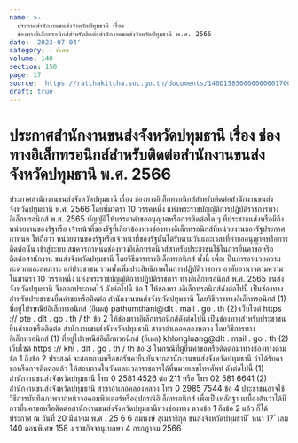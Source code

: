```yaml
---
name: >-
  ประกาศสำนักงานขนส่งจังหวัดปทุมธานี เรื่อง
  ช่องทางอิเล็กทรอนิกส์สำหรับติดต่อสำนักงานขนส่งจังหวัดปทุมธานี พ.ศ. 2566
date: '2023-07-04'
category: ง พิเศษ
volume: 140
section: 158
page: 17
source: 'https://ratchakitcha.soc.go.th/documents/140D158S0000000001700.pdf'
draft: true
---
```


# ประกาศสำนักงานขนส่งจังหวัดปทุมธานี เรื่อง ช่องทางอิเล็กทรอนิกส์สำหรับติดต่อสำนักงานขนส่งจังหวัดปทุมธานี พ.ศ. 2566

ประกาศสำนักงานขนส่งจังหวัดปทุมธานี เรื่อง ช่องทางอิเล็กทรอนิกส์สำหรับติดต่อสำนักงานขนส่งจังหวัดปทุมธานี พ.ศ. 2566 โดยที่มาตรา 10 วรรคหนึ่ง แห่งพระราชบัญญัติการปฏิบัติราชการทางอิเล็กทรอนิกส์ พ.ศ. 2565 บัญญัติให้บรรดาคำขออนุญาตหรือการติดต่อใด ๆ ที่ประชาชนส่งหรือมีถึงหน่วยงานของรัฐหรือ เจ้าหน้าที่ของรัฐที่เกี่ยวข้องทางช่องทางอิเล็กทรอนิกส์ที่หน่วยงานของรัฐประกาศกาหนด ให้ถือว่า หน่วยงานของรัฐหรือเจ้าหน้าที่ของรัฐนั้นได้รับตามวันและเวลาที่คำขออนุญาตหรือการติดต่อนั้น เข้าสู่ระบบ สมควรกาหนดช่องทางอิเล็กทรอนิกส์สาหรับประชาชนใช้ในการยื่นคาขอหรือติดต่อสานักงาน ขนส่งจังหวัดปทุมธานี โดยวิธีการทางอิเล็กทรอนิกส์ ทั้งนี้ เพื่อเ ป็นการอานวยความสะดวกและลดภาระ แก่ประชาชน รวมทั้งเพิ่มประสิทธิภาพในการปฏิบัติราชการ อาศัยอานาจตามความในมาตรา 10 วรรคหนึ่ง แห่งพระราชบัญญัติการปฏิบัติราชการ ทางอิเล็กทรอนิกส์ พ.ศ. 2565 ขนส่งจังหวัดปทุมธานี จึงออกประกาศไว้ ดังต่อไปนี้ ข้อ 1 ให้ช่องทา งอิเล็กทรอนิกส์ดังต่อไปนี้ เป็นช่องทางสำหรับประชาชนยื่นคำขอหรือติดต่อ สำนักงานขนส่งจังหวัดปทุมธานี โดยวิธีการทางอิเล็กทรอนิกส์ (1) ที่อยู่ไปรษณีย์อิเล็กทรอนิกส์ (อีเมล) pathumthani@dlt . mail . go . th (2) เว็บไซต์ https :// pte . dlt . go . th / th ข้อ 2 ให้ช่องทางอิเล็กทรอนิกส์ดังต่อไปนี้ เป็นช่องทางสำหรับประชาชนยื่นคำขอหรือติดต่อ สำนักงานขนส่งจังหวัดปทุมธานี สาขาอำเภอคลองหลวง โดยวิธีการทางอิเล็กทรอนิกส์ (1) ที่อยู่ไปรษณีย์อิเล็กทรอนิกส์ (อีเมล) khlongluang@dlt . mail . go . th (2) เว็บไซต์ https :// khl . dlt . go . th / th ข้อ 3 ในกรณีที่ผู้ยื่นคำขอหรือติดต่อมาทางช่องทางตามข้อ 1 ถึงข้อ 2 ประสงค์ จะสอบถามหรือขอรับคายืนยันจากสานักงานขนส่งจังหวัดปทุมธานี ว่าได้รับคาขอหรือการติดต่อแล้ว ให้สอบถามในวันและเวลาราชการได้ที่หมายเลขโทรศัพท์ ดังต่อไปนี้ (1) สำนักงานขนส่งจังหวัดปทุมธานี โทร 0 2581 4526 ต่อ 211 หรือ โทร 02 581 6641 (2) สำนักงานขนส่งจังหวัดปทุมธานี สาขาอำเภอคลองหลวง โทร 0 2985 7544 ข้อ 4 ประชาชนอาจใช้วิธีการบันทึกภาพจากหน้าจอคอมพิวเตอร์หรืออุปกรณ์อิเล็กทรอนิกส์ เพื่อเป็นหลักฐา นเบื้องต้นว่าได้มีการยื่นคาขอหรือติดต่อสานักงานขนส่งจังหวัดปทุมธานีทางช่องทาง ตามข้อ 1 ถึงข้อ 2 แล้ว ก็ได้ ประกาศ ณ วันที่ 20 มีนาคม พ.ศ . 25 6 6 สมพงษ์ สุเมธาธิกุล ขนส่งจังหวัดปทุมธานี ้ หนา 17 ่ เลม 140 ตอนพิเศษ 158 ง ราชกิจจานุเบกษา 4 กรกฎาคม 2566
